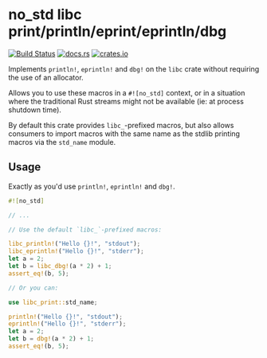 # no_std libc print/println/eprint/eprintln/dbg

[![Build Status](https://api.travis-ci.org/mmastrac/rust-libc-print.svg?branch=master)](https://travis-ci.org/mmastrac/rust-libc-print)
[![docs.rs](https://docs.rs/libc-print/badge.svg)](https://docs.rs/libc-print)
[![crates.io](https://img.shields.io/crates/v/libc-print.svg)](https://crates.io/crates/libc-print)

Implements `println!`, `eprintln!` and `dbg!` on the `libc` crate without 
requiring the use of an allocator.

Allows you to use these macros in a `#![no_std]` context, or in a 
situation where the traditional Rust streams might not be available 
(ie: at process shutdown time).

By default this crate provides `libc_`-prefixed macros, but also allows consumers to
import macros with the same name as the stdlib printing macros via the `std_name`
module.

## Usage

Exactly as you'd use `println!`, `eprintln!` and `dbg!`.

```rust
#![no_std]

// ...

// Use the default `libc_`-prefixed macros:

libc_println!("Hello {}!", "stdout");
libc_eprintln!("Hello {}!", "stderr");
let a = 2;
let b = libc_dbg!(a * 2) + 1;
assert_eq!(b, 5);

// Or you can:

use libc_print::std_name;

println!("Hello {}!", "stdout");
eprintln!("Hello {}!", "stderr");
let a = 2;
let b = dbg!(a * 2) + 1;
assert_eq!(b, 5);
```
